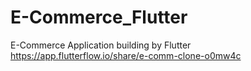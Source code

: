 # E-Commerce_Flutter
E-Commerce Application building by Flutter
https://app.flutterflow.io/share/e-comm-clone-o0mw4c
